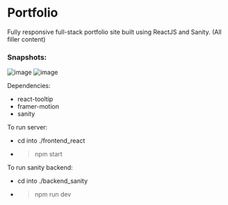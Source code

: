 # Portfolio

Fully responsive full-stack portfolio site built using ReactJS and Sanity. (All filler content) 

### Snapshots:
![image](https://user-images.githubusercontent.com/35478698/212772851-488a79dc-3c0d-47e5-83cc-68f35d7d617e.png)
![image](https://user-images.githubusercontent.com/35478698/212772889-0be42f39-d5ce-4d0b-a989-c955a80d81d4.png)

Dependencies: 
- react-tooltip
- framer-motion
- sanity

To run server:
- cd into ./frontend_react
- >npm start


To run sanity backend:
- cd into ./backend_sanity
- >npm run dev
